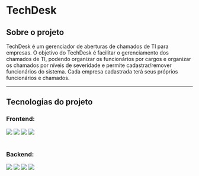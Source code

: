 # TechDesk
## Sobre o projeto
TechDesk é um gerenciador de aberturas de chamados de TI para empresas. O objetivo do TechDesk é facilitar o gerenciamento dos chamados de TI, podendo organizar os funcionários por cargos e organizar os chamados por níveis de severidade e permite cadastrar/remover funcionários do sistema. Cada empresa cadastrada terá seus próprios funcionários e chamados. <br>

---
## Tecnologias do projeto
### Frontend: <br>
<div style="inline">
<img src="https://img.shields.io/badge/next%20js-000000?style=for-the-badge&logo=nextdotjs&logoColor=white">
<img src="https://img.shields.io/badge/Tailwind_CSS-38B2AC?style=for-the-badge&logo=tailwind-css&logoColor=white">
<img src="https://img.shields.io/badge/TypeScript-007ACC?style=for-the-badge&logo=typescript&logoColor=white">
<img src="https://img.shields.io/badge/shadcn%2Fui-000000?style=for-the-badge&logo=shadcnui&logoColor=white">
</div>
<br>

### Backend: <br>
<div style="inline">
<img src="https://img.shields.io/badge/TypeScript-007ACC?style=for-the-badge&logo=typescript&logoColor=white">
<img src="https://img.shields.io/badge/Express%20js-000000?style=for-the-badge&logo=express&logoColor=white">
<img src="https://img.shields.io/badge/Prisma-3982CE?style=for-the-badge&logo=Prisma&logoColor=white">
<img src="https://img.shields.io/badge/Supabase-181818?style=for-the-badge&logo=supabase&logoColor=white">
</div>
